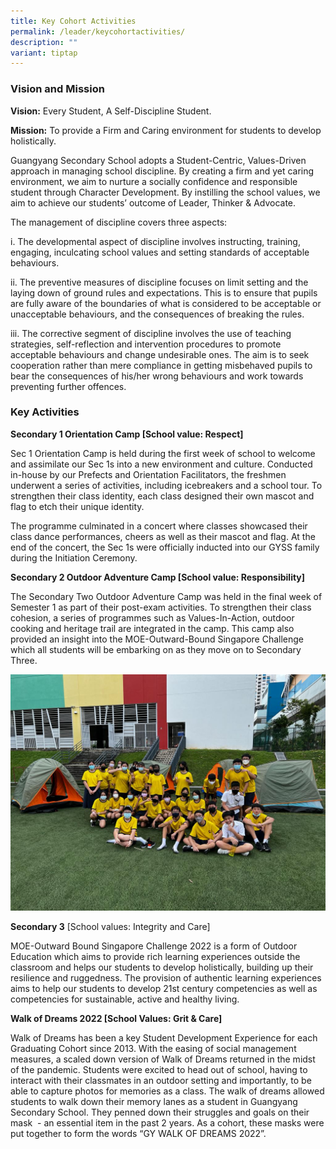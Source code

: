 ```yaml
---
title: Key Cohort Activities
permalink: /leader/keycohortactivities/
description: ""
variant: tiptap
---
```

### Vision and Mission

**Vision:** Every Student, A Self-Discipline Student.

**Mission:** To provide a Firm and Caring environment for students to develop holistically.

Guangyang Secondary School adopts a Student-Centric, Values-Driven approach in managing school discipline. By creating a firm and yet caring environment, we aim to nurture a socially confidence and responsible student through Character Development. By instilling the school values, we aim to achieve our students’ outcome of Leader, Thinker & Advocate.

The management of discipline covers three aspects:

i. The developmental aspect of discipline involves instructing, training, engaging, inculcating school values and setting standards of acceptable behaviours.

ii. The preventive measures of discipline focuses on limit setting and the laying down of ground rules and expectations. This is to ensure that pupils are fully aware of the boundaries of what is considered to be acceptable or unacceptable behaviours, and the consequences of breaking the rules.

iii. The corrective segment of discipline involves the use of teaching strategies, self-reflection and intervention procedures to promote acceptable behaviours and change undesirable ones. The aim is to seek cooperation rather than mere compliance in getting misbehaved pupils to bear the consequences of his/her wrong behaviours and work towards preventing further offences.

### Key Activities

**Secondary 1 Orientation Camp \[School value: Respect\]**

Sec 1 Orientation Camp is held during the first week of school to welcome and assimilate our Sec 1s into a new environment and culture. Conducted in-house by our Prefects and Orientation Facilitators, the freshmen underwent a series of activities, including icebreakers and a school tour. To strengthen their class identity, each class designed their own mascot and flag to etch their unique identity.

The programme culminated in a concert where classes showcased their class dance performances, cheers as well as their mascot and flag. At the end of the concert, the Sec 1s were officially inducted into our GYSS family during the Initiation Ceremony.

**Secondary 2 Outdoor Adventure Camp \[School value: Responsibility\]**

The Secondary Two Outdoor Adventure Camp was held in the final week of Semester 1 as part of their post-exam activities. To strengthen their class cohesion, a series of programmes such as Values-In-Action, outdoor cooking and heritage trail are integrated in the camp. This camp also provided an insight into the MOE-Outward-Bound Singapore Challenge which all students will be embarking on as they move on to Secondary Three.

![](/images/Student%20Leader/SL1.jpg)

**Secondary 3** \[School values: Integrity and Care\]

MOE-Outward Bound Singapore Challenge 2022 is a form of Outdoor Education which aims to provide rich learning experiences outside the classroom and helps our students to develop holistically, building up their resilience and ruggedness. The provision of authentic learning experiences aims to help our students to develop 21st century competencies as well as competencies for sustainable, active and healthy living.

**Walk of Dreams 2022 \[School Values: Grit & Care\]**

Walk of Dreams has been a key Student Development Experience for each Graduating Cohort since 2013. With the easing of social management measures, a scaled down version of Walk of Dreams returned in the midst of the pandemic. Students were excited to head out of school, having to interact with their classmates in an outdoor setting and importantly, to be able to capture photos for memories as a class. The walk of dreams allowed students to walk down their memory lanes as a student in Guangyang Secondary School. They penned down their struggles and goals on their mask  - an essential item in the past 2 years. As a cohort, these masks were put together to form the words “GY WALK OF DREAMS 2022”.